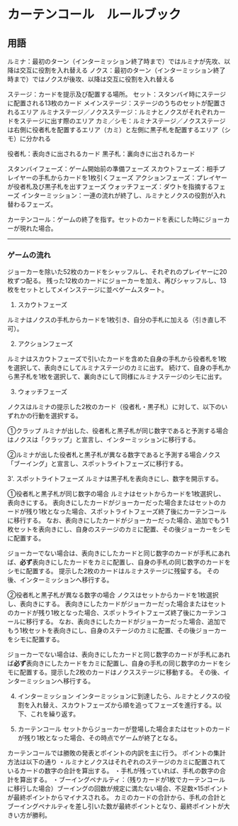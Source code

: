 # カーテンコール　ルールブック

## 用語

ルミナ：最初のターン（インターミッション終了時まで）ではルミナが先攻、以降は交互に役割を入れ替える
ノクス：最初のターン（インターミッション終了時まで）ではノクスが後攻、以降は交互に役割を入れ替える

ステージ：カードを提示及び配置する場所。
セット：スタンバイ時にステージに配置される13枚のカード
メインステージ：ステージのうちのセットが配置されるエリア
ルミナステージ／ノクスステージ：ルミナとノクスがそれぞれカードをステージに出す際のエリア
カミ／シモ：ルミナステージ／ノクスステージは右側に役者札を配置するエリア（カミ）と左側に黒子札を配置するエリア（シモ）に分かれる

役者札：表向きに出されるカード
黒子札：裏向きに出されるカード

スタンバイフェーズ：ゲーム開始前の準備フェーズ
スカウトフェーズ：相手プレイヤーの手札からカードを1枚引くフェーズ
アクションフェーズ：プレイヤーが役者札及び黒子札を出すフェーズ
ウォッチフェーズ：ダウトを指摘するフェーズ
インターミッション：一連の流れが終了し、ルミナとノクスの役割が入れ替わるフェーズ。

カーテンコール：ゲームの終了を指す。セットのカードを表にした時にジョーカーが現れた場合。


---

### **ゲームの流れ**

ジョーカーを除いた52枚のカードをシャッフルし、それぞれのプレイヤーに20枚ずつ配る。
残った12枚のカードにジョーカーを加え、再びシャッフルし、13枚をセットとしてメインステージに並べゲームスタート。


1.  スカウトフェーズ

ルミナはノクスの手札からカードを1枚引き、自分の手札に加える（引き直し不可）。

2. アクションフェーズ

ルミナはスカウトフェーズで引いたカードを含めた自身の手札から役者札を1枚を選択して、表向きにしてルミナステージのカミに出す。
続けて、自身の手札から黒子札を1枚を選択して、裏向きにして同様にルミナステージのシモに出す。

3.  ウォッチフェーズ

ノクスはルミナの提示した2枚のカード（役者札・黒子札）に対して、以下のいずれかの行動を選択する。

①クラップ
ルミナが出した、役者札と黒子札が同じ数字であると予測する場合はノクスは「クラップ」と宣言し、インターミッションに移行する。

②ルミナが出した役者札と黒子札が異なる数字であると予測する場合ノクス「ブーイング」と宣言し、スポットライトフェーズに移行する。

3'. スポットライトフェーズ
ルミナは黒子札を表向きにし、数字を開示する。

①役者札と黒子札が同じ数字の場合
ルミナはセットからカードを1枚選択し、表向きにする。
表向きにしたカードがジョーカーだった場合またはセットのカードが残り1枚となった場合、スポットライトフェーズ終了後にカーテンコールに移行する。
なお、表向きにしたカードがジョーカーだった場合、追加でもう1枚セットを表向きにし、自身のステージのカミに配置、その後ジョーカーをシモに配置する。

ジョーカーでない場合は、表向きにしたカードと同じ数字のカードが手札にあれば、**必ず**表向きにしたカードをカミに配置し、自身の手札の同じ数字のカードをシモに配置する。
提示した2枚のカードはルミナステージに残留する。
その後、インターミッションへ移行する。

②役者札と黒子札が異なる数字の場合
ノクスはセットからカードを1枚選択し、表向きにする。
表向きにしたカードがジョーカーだった場合またはセットのカードが残り1枚となった場合、スポットライトフェーズ終了後にカーテンコールに移行する。
なお、表向きにしたカードがジョーカーだった場合、追加でもう1枚セットを表向きにし、自身のステージのカミに配置、その後ジョーカーをシモに配置する。

ジョーカーでない場合は、表向きにしたカードと同じ数字のカードが手札にあれば**必ず**表向きにしたカードをカミに配置し、自身の手札の同じ数字のカードをシモに配置する。提示した2枚のカードはノクスステージに移動する。
その後、インターミッションへ移行する。

4. インターミッション
インターミッションに到達したら、ルミナとノクスの役割を入れ替え、スカウトフェーズから順を追ってフェーズを進行する。以下、これを繰り返す。

5. カーテンコール
セットからジョーカーが登場した場合またはセットのカードが残り1枚となった場合、その時点でゲームが終了となる。

カーテンコールでは勝敗の発表とポイントの内訳を主に行う。
ポイントの集計方法は以下の通り
・ルミナとノクスはそれぞれのステージのカミに配置されているカードの数字の合計を算出する。
・手札が残っていれば、手札の数字の合計を算出する。
・ブーイングペナルティ：（残りカードが1枚でカーテンコールに移行した場合）ブーイングの回数が規定に満たない場合、不足数×15ポイントが最終ポイントからマイナスされる。
カミのカードの合計から、手札の合計とブーイングペナルティを差し引いた数が最終ポイントとなり、最終ポイントが大きい方が勝利。

